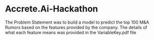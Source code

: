 # Accrete.Ai-Hackathon

The Problem Statement was to build a model to predict the top 100 M&A Rumors based on the features provided by the company.
The details of what each feature means was provided in the VariableKey.pdf file
